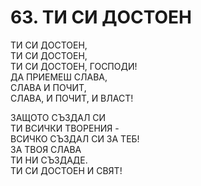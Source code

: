# 63. ТИ СИ ДОСТОЕН  
  
ТИ СИ ДОСТОЕН,  
ТИ СИ ДОСТОЕН,  
ТИ СИ ДОСТОЕН, ГОСПОДИ!  
ДА ПРИЕМЕШ СЛАВА,  
СЛАВА И ПОЧИТ,  
СЛАВА, И ПОЧИТ, И ВЛАСТ!  
  
ЗАЩОТО СЪЗДАЛ СИ  
ТИ ВСИЧКИ ТВОРЕНИЯ -  
ВСИЧКО СЪЗДАЛ СИ ЗА ТЕБ!  
ЗА ТВОЯ СЛАВА  
ТИ НИ СЪЗДАДЕ.  
ТИ СИ ДОСТОЕН И СВЯТ!  


<DownloadsButton pdf="/pdf/63-ti-si-dostoen.pdf" />

<DownloadChordsButton pdf="/chords/63-ti-si-dostoen_akord.pdf"/>
